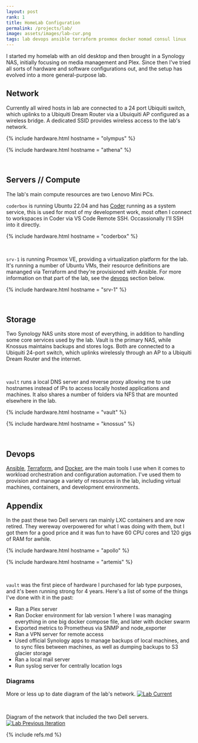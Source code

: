 ```yaml
---
layout: post
rank: 1
title: HomeLab Configuration
permalink: /projects/lab/
image: assets/images/lab-cur.png
tags: lab devops ansible terraform proxmox docker nomad consul linux
---
```


I started my homelab with an old desktop and then brought in a Synology NAS, initially focusing on media management and Plex. Since then I've tried all sorts of hardware and software configurations out, and the setup has evolved into a more general-purpose lab.

## Network

Currently all wired hosts in lab are connected to a 24 port Ubiquiti switch, which uplinks to a Ubiquiti Dream Router via a Ubuiquiti AP configured as a wireless bridge. A dedicated SSID provides wireless access to the lab's network.

{% include hardware.html hostname = "olympus" %}

{% include hardware.html hostname = "athena" %}

<br/>

## Servers // Compute

The lab's main compute resources are two Lenovo Mini PCs.

`coderbox` is running Ubuntu 22.04 and has [Coder](/overview/coder) running as a system service, this is used for most of my development work, most often I connect to workspaces in Coder via VS Code Remote SSH. Occassionally I'll SSH into it directly.

{% include hardware.html hostname = "coderbox" %}

<br/>

`srv-1` is running Proxmox VE, providing a virtualization platform for the lab. It's
running a number of Ubuntu VMs, their resource definitions are mananged via Terraform
and they're provisioned with Ansible. For more information on that part of the lab,
see the [devops](#devops) section below.

{% include hardware.html hostname = "srv-1" %}

<br/>

## Storage

Two Synology NAS units store most of everything, in addition to handling some
core services used by the lab. Vault is the primary NAS, while Knossus maintains backups and stores logs. Both are connected to a Ubiquiti 24-port switch, which uplinks wirelessly through an AP to a Ubiquiti Dream Router and the internet.

<br/>

`vault` runs a local DNS server and reverse proxy allowing me to use hostnames instead of IPs to access locally hosted applications and machines. It also shares a number of folders via NFS that are mounted elsewhere in the lab.

{% include hardware.html hostname = "vault" %}

{% include hardware.html hostname = "knossus" %}

<br/>

## Devops

[Ansible](/overview/ansible), [Terraform](/overview/terraform), and [Docker](/overview/docker), are the main tools I use when it comes to workload orchestration and configuration automation. I've used them to provision and manage a variety of resources in the lab, including virtual machines, containers, and development environments.

## Appendix

In the past these two Dell servers ran mainly LXC containers and are now retired. They wereway overpowered for what I was doing with them, but I got them for a good price and it was fun to have 60 CPU cores and 120 gigs of RAM for awhile.

{% include hardware.html hostname = "apollo" %}

{% include hardware.html hostname = "artemis" %}

<br/>

`vault` was the first piece of hardware I purchased for lab type purposes, and it's been running strong for 4 years. Here's a list of some of the things I've done with it in the past:

- Ran a Plex server
- Ran Docker environment for lab version 1 where I was managing everything in one big docker compose file, and later with docker swarm
- Exported metrics to Prometheus via SNMP and node_exporter
- Ran a VPN server for remote access
- Used official Synology apps to manage backups of local machines, and to sync files between machines, as well as dumping backups to S3 glacier storage
- Ran a local mail server
- Run syslog server for centrally location logs

### Diagrams

More or less up to date diagram of the lab's network.
[![Lab Current](/assets/images/projects/lab-cur.png)](/assets/images/projects/lab-cur.png)

<br/>

Diagram of the network that included the two Dell servers.
[![Lab Previous Iteration](/assets/images/projects/lab-old.png)](/assets/images/projects/lab-old.png)

{% include refs.md %}
